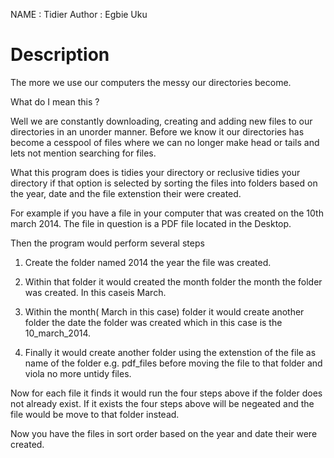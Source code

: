 NAME          : Tidier
Author        : Egbie Uku

Description
============

The more we use our computers the messy our directories become.

What do I mean this ?

Well we are constantly downloading, creating and adding new files to our
directories in an unorder manner. Before we know it our directories has
become a cesspool of files where we can no longer make head or tails and lets
not mention searching for files.

What this program does is tidies your directory or reclusive tidies your
directory if that option is selected by sorting the files into
folders based on the year, date and the file extenstion their were created.

For example if you have a file in your computer that was created on the
10th march 2014. The file in question is a PDF file located in the Desktop.

Then the program would perform several steps

1) Create the folder named 2014 the year the file was created.
2) Within that folder it would created the month folder the month the folder was created. In this caseis March.
3) Within the month( March in this case) folder it would create another folder the date the folder was
   created which in this case is the 10_march_2014.

4) Finally it would create another folder using the extenstion of the file as name
   of the folder e.g. pdf_files before moving the file to that folder and viola no more untidy files.

Now for each file it finds it would run the four steps above if the folder does not already exist. If it exists
the four steps above will be negeated and the file would be move to that folder instead.

Now you have the files in sort order based on the year and date their were created.
